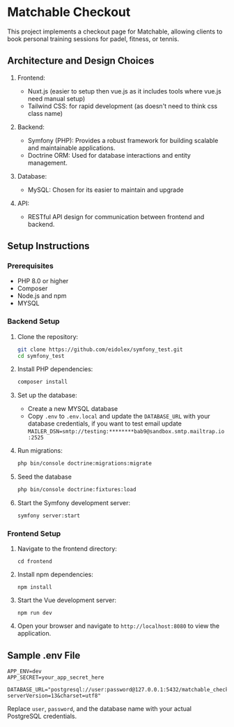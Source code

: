 # Matchable Checkout

This project implements a checkout page for Matchable, allowing clients to book personal training sessions for padel, fitness, or tennis.

## Architecture and Design Choices

1. Frontend:
   - Nuxt.js (easier to setup then vue.js as it includes tools where vue.js need manual setup)
   - Tailwind CSS: for rapid development (as doesn't need to think css class name)

2. Backend:
   - Symfony (PHP): Provides a robust framework for building scalable and maintainable applications.
   - Doctrine ORM: Used for database interactions and entity management.

3. Database:
   - MySQL: Chosen for its easier to maintain and upgrade

4. API:
   - RESTful API design for communication between frontend and backend.

## Setup Instructions

### Prerequisites

- PHP 8.0 or higher
- Composer
- Node.js and npm
- MYSQL

### Backend Setup

1. Clone the repository:
   ```bash
   git clone https://github.com/eidolex/symfony_test.git
   cd symfony_test
   ```

2. Install PHP dependencies:
   ```bash
   composer install
   ```

3. Set up the database:
   - Create a new MYSQL database
   - Copy `.env` to `.env.local` and update the `DATABASE_URL` with your database credentials, if you want to test email update `MAILER_DSN=smtp://testing:********bab9@sandbox.smtp.mailtrap.io:2525`

4. Run migrations:
   ```bash
   php bin/console doctrine:migrations:migrate
   ```

5. Seed the database
    ```bash
    php bin/console doctrine:fixtures:load
    ```

6. Start the Symfony development server:
   ```bash
   symfony server:start
   ```

### Frontend Setup

1. Navigate to the frontend directory:
   ```
   cd frontend
   ```

2. Install npm dependencies:
   ```
   npm install
   ```

3. Start the Vue development server:
   ```
   npm run dev
   ```

4. Open your browser and navigate to `http://localhost:8080` to view the application.

## Sample .env File

```
APP_ENV=dev
APP_SECRET=your_app_secret_here

DATABASE_URL="postgresql://user:password@127.0.0.1:5432/matchable_checkout?serverVersion=13&charset=utf8"
```

Replace `user`, `password`, and the database name with your actual PostgreSQL credentials.